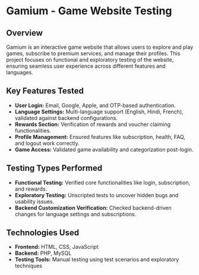 # Gamium - Game Website Testing

## Overview
Gamium is an interactive game website that allows users to explore and play games, subscribe to premium services, and manage their profiles. This project focuses on functional and exploratory testing of the website, ensuring seamless user experience across different features and languages.

## Key Features Tested
- **User Login:** Email, Google, Apple, and OTP-based authentication.
- **Language Settings:** Multi-language support (English, Hindi, French), validated against backend configurations.
- **Rewards Section:** Verification of rewards and voucher claiming functionalities.
- **Profile Management:** Ensured features like subscription, health, FAQ, and logout work correctly.
- **Game Access:** Validated game availability and categorization post-login.

## Testing Types Performed
- **Functional Testing:** Verified core functionalities like login, subscription, and rewards.
- **Exploratory Testing:** Unscripted tests to uncover hidden bugs and usability issues.
- **Backend Customization Verification:** Checked backend-driven changes for language settings and subscriptions.

## Technologies Used
- **Frontend:** HTML, CSS, JavaScript
- **Backend:** PHP, MySQL
- **Testing Tools:** Manual testing using test scenarios and exploratory techniques
